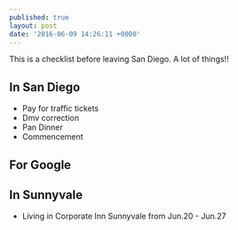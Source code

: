 ```yaml
---
published: true
layout: post
date: '2016-06-09 14:26:11 +0000'
---
```

This is a checklist before leaving San Diego. A lot of things!! 

## In San Diego
- Pay for traffic tickets
- Dmv correction
- Pan Dinner
- Commencement 

## For Google

## In Sunnyvale
- Living in Corporate Inn Sunnyvale from Jun.20 - Jun.27
